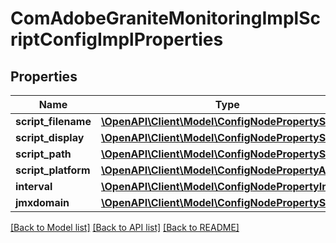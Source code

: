 # ComAdobeGraniteMonitoringImplScriptConfigImplProperties

## Properties
Name | Type | Description | Notes
------------ | ------------- | ------------- | -------------
**script_filename** | [**\OpenAPI\Client\Model\ConfigNodePropertyString**](ConfigNodePropertyString.md) |  | [optional] 
**script_display** | [**\OpenAPI\Client\Model\ConfigNodePropertyString**](ConfigNodePropertyString.md) |  | [optional] 
**script_path** | [**\OpenAPI\Client\Model\ConfigNodePropertyString**](ConfigNodePropertyString.md) |  | [optional] 
**script_platform** | [**\OpenAPI\Client\Model\ConfigNodePropertyArray**](ConfigNodePropertyArray.md) |  | [optional] 
**interval** | [**\OpenAPI\Client\Model\ConfigNodePropertyInteger**](ConfigNodePropertyInteger.md) |  | [optional] 
**jmxdomain** | [**\OpenAPI\Client\Model\ConfigNodePropertyString**](ConfigNodePropertyString.md) |  | [optional] 

[[Back to Model list]](../README.md#documentation-for-models) [[Back to API list]](../README.md#documentation-for-api-endpoints) [[Back to README]](../README.md)


